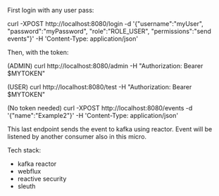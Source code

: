 First login with any user pass:

curl -XPOST http://localhost:8080/login -d '{"username":"myUser", "password":"myPassword", "role":"ROLE_USER", "permissions":"send events"}' -H 'Content-Type: application/json'


Then, with the token:

(ADMIN)
curl http://localhost:8080/admin -H "Authorization: Bearer $MYTOKEN"

(USER)
curl http://localhost:8080/test -H "Authorization: Bearer $MYTOKEN"

(No token needed)
curl -XPOST http://localhost:8080/events -d '{"name":"Example2"}' -H 'Content-Type: application/json'

This last endpoint sends the event to kafka using reactor. Event will be listened by another consumer also in this micro.


Tech stack:
- kafka reactor
- webflux
- reactive security
- sleuth
